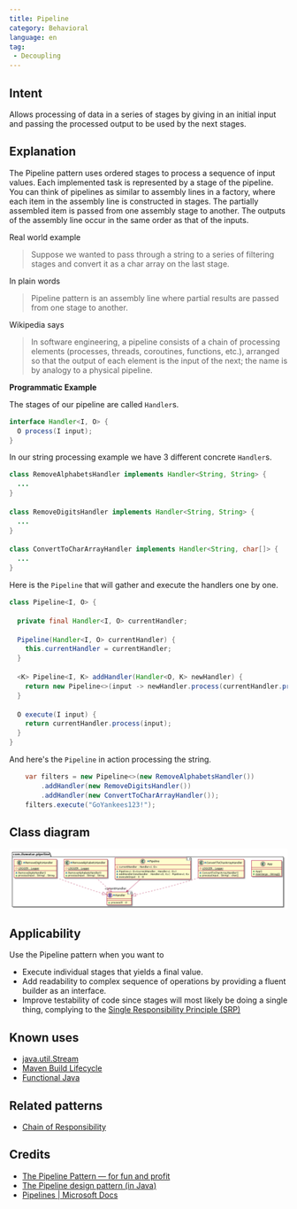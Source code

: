 ```yaml
---
title: Pipeline
category: Behavioral
language: en
tag:
 - Decoupling
---
```


## Intent

Allows processing of data in a series of stages by giving in an initial input and passing the 
processed output to be used by the next stages.

## Explanation

The Pipeline pattern uses ordered stages to process a sequence of input values. Each implemented 
task is represented by a stage of the pipeline. You can think of pipelines as similar to assembly 
lines in a factory, where each item in the assembly line is constructed in stages. The partially 
assembled item is passed from one assembly stage to another. The outputs of the assembly line occur 
in the same order as that of the inputs.
 
Real world example

> Suppose we wanted to pass through a string to a series of filtering stages and convert it as a 
> char array on the last stage.           

In plain words

> Pipeline pattern is an assembly line where partial results are passed from one stage to another.   

Wikipedia says

> In software engineering, a pipeline consists of a chain of processing elements (processes, 
> threads, coroutines, functions, etc.), arranged so that the output of each element is the input 
> of the next; the name is by analogy to a physical pipeline.

**Programmatic Example**

The stages of our pipeline are called `Handler`s.

```java
interface Handler<I, O> {
  O process(I input);
}
```

In our string processing example we have 3 different concrete `Handler`s.

```java
class RemoveAlphabetsHandler implements Handler<String, String> {
  ...
}

class RemoveDigitsHandler implements Handler<String, String> {
  ...
}

class ConvertToCharArrayHandler implements Handler<String, char[]> {
  ...
}
```

Here is the `Pipeline` that will gather and execute the handlers one by one.

```java
class Pipeline<I, O> {

  private final Handler<I, O> currentHandler;

  Pipeline(Handler<I, O> currentHandler) {
    this.currentHandler = currentHandler;
  }

  <K> Pipeline<I, K> addHandler(Handler<O, K> newHandler) {
    return new Pipeline<>(input -> newHandler.process(currentHandler.process(input)));
  }

  O execute(I input) {
    return currentHandler.process(input);
  }
}
```

And here's the `Pipeline` in action processing the string.

```java
    var filters = new Pipeline<>(new RemoveAlphabetsHandler())
        .addHandler(new RemoveDigitsHandler())
        .addHandler(new ConvertToCharArrayHandler());
    filters.execute("GoYankees123!");
```

## Class diagram

![alt text](./etc/pipeline.urm.png "Pipeline pattern class diagram")

## Applicability

Use the Pipeline pattern when you want to

* Execute individual stages that yields a final value.
* Add readability to complex sequence of operations by providing a fluent builder as an interface.
* Improve testability of code since stages will most likely be doing a single thing, complying to 
the [Single Responsibility Principle (SRP)](https://java-design-patterns.com/principles/#single-responsibility-principle)

## Known uses

* [java.util.Stream](https://docs.oracle.com/javase/8/docs/api/java/util/stream/package-summary.html)
* [Maven Build Lifecycle](http://maven.apache.org/guides/introduction/introduction-to-the-lifecycle.html)
* [Functional Java](https://github.com/functionaljava/functionaljava)

## Related patterns

* [Chain of Responsibility](https://java-design-patterns.com/patterns/chain-of-responsibility/)

## Credits

* [The Pipeline Pattern — for fun and profit](https://medium.com/@aaronweatherall/the-pipeline-pattern-for-fun-and-profit-9b5f43a98130)
* [The Pipeline design pattern (in Java)](https://medium.com/@deepakbapat/the-pipeline-design-pattern-in-java-831d9ce2fe21)
* [Pipelines | Microsoft Docs](https://docs.microsoft.com/en-us/previous-versions/msp-n-p/ff963548(v=pandp.10))
